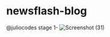 # newsflash-blog
@juliocodes
stage 1-
![Screenshot (31)](https://user-images.githubusercontent.com/75434427/165155122-578e3a99-d26a-4323-9fb7-9b6bdf438909.png)
